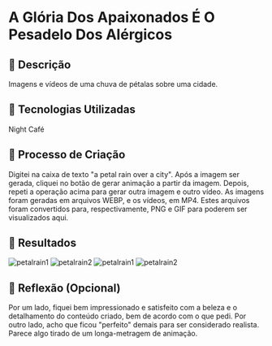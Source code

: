 # A Glória Dos Apaixonados É O Pesadelo Dos Alérgicos

## 📒 Descrição
Imagens e vídeos de uma chuva de pétalas sobre uma cidade.

## 🤖 Tecnologias Utilizadas
Night Café

## 🧐 Processo de Criação
Digitei na caixa de texto "a petal rain over a city".
Após a imagem ser gerada, cliquei no botão de gerar animação a partir da imagem.
Depois, repeti a operação acima para gerar outra imagem e outro vídeo.
As imagens foram geradas em arquivos WEBP, e os vídeos, em MP4.
Estes arquivos foram convertidos para, respectivamente, PNG e GIF para poderem ser visualizados aqui.

## 🚀 Resultados
![petalrain1](https://github.com/lucasgoncalvesealves/lab-natty-or-not/assets/48800908/a14800e4-e721-417c-b820-9e2088ef4e17)
![petalrain2](https://github.com/lucasgoncalvesealves/lab-natty-or-not/assets/48800908/7f571a78-2981-4ee7-ad88-3097480dc79b)
![petalrain1](https://github.com/lucasgoncalvesealves/lab-natty-or-not/assets/48800908/2aeccba2-d594-4585-a57c-f16849fcac37)
![petalrain2](https://github.com/lucasgoncalvesealves/lab-natty-or-not/assets/48800908/3db84c4e-5950-49a5-8c59-300641d6c81e)

## 💭 Reflexão (Opcional)
Por um lado, fiquei bem impressionado e satisfeito com a beleza e o detalhamento do conteúdo criado, bem de acordo com o que pedi.
Por outro lado, acho que ficou "perfeito" demais para ser considerado realista. Parece algo tirado de um longa-metragem de animação.
